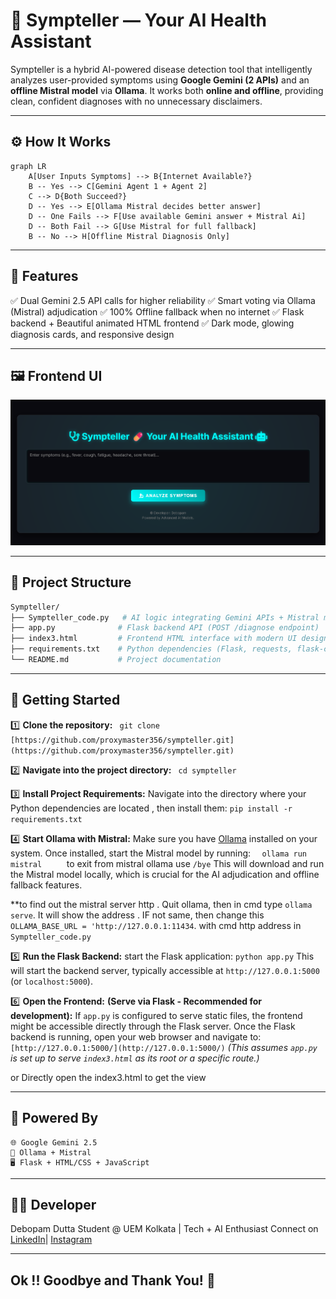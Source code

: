 
# 💊 Sympteller — Your AI Health Assistant

Sympteller is a hybrid AI-powered disease detection tool that intelligently analyzes user-provided symptoms using **Google Gemini (2 APIs)** and an **offline Mistral model** via **Ollama**. It works both **online and offline**, providing clean, confident diagnoses with no unnecessary disclaimers.

---

## ⚙️ How It Works

```mermaid
graph LR
    A[User Inputs Symptoms] --> B{Internet Available?}
    B -- Yes --> C[Gemini Agent 1 + Agent 2]
    C --> D{Both Succeed?}
    D -- Yes --> E[Ollama Mistral decides better answer]
    D -- One Fails --> F[Use available Gemini answer + Mistral Ai]
    D -- Both Fail --> G[Use Mistral for full fallback]
    B -- No --> H[Offline Mistral Diagnosis Only]
```
---

## 🧠 Features

✅ Dual Gemini 2.5 API calls for higher reliability
✅ Smart voting via Ollama (Mistral) adjudication
✅ 100% Offline fallback when no internet
✅ Flask backend + Beautiful animated HTML frontend
✅ Dark mode, glowing diagnosis cards, and responsive design

---

## 🖼️ Frontend UI

<img src="https://github.com/proxymaster356/Sympteller/blob/main/frontend_sample.png?raw=true" alt="Sympteller UI Screenshot" width="700">


---
## 📂 Project Structure
```graphql
Sympteller/
├── Sympteller_code.py   # AI logic integrating Gemini APIs + Mistral model
├── app.py              # Flask backend API (POST /diagnose endpoint)
├── index3.html         # Frontend HTML interface with modern UI design
├── requirements.txt    # Python dependencies (Flask, requests, flask-cors, etc.)
└── README.md           # Project documentation
```
---
## 🚀 Getting Started

1️⃣ **Clone the repository:**
    ``` 
    git clone [https://github.com/proxymaster356/sympteller.git](https://github.com/proxymaster356/sympteller.git)
    ```

2️⃣ **Navigate into the project directory:**
    ``` 
    cd sympteller
    ```

3️⃣ **Install Project Requirements:**
    Navigate into the directory where your Python dependencies are located , then install them:
    ```pip install -r requirements.txt
    ```

4️⃣ **Start Ollama with Mistral:**
    Make sure you have [Ollama](https://ollama.ai/download) installed on your system. Once installed, start the Mistral model by running:
    ```  
    ollama run mistral     
    ```
   to exit from mistral ollama use 
   ```/bye```
This will download and run the Mistral model locally, which is crucial for the AI adjudication and offline fallback features.


**to find out the mistral server http . Quit ollama, then in cmd type ```ollama serve```. It will show the address . IF not same, then change this ```OLLAMA_BASE_URL = 'http://127.0.0.1:11434```. with cmd http address in ```Sympteller_code.py``` 

5️⃣ **Run the Flask Backend:**
    start the Flask application:
    ```
    python app.py
    ```
   This will start the backend server, typically accessible at `http://127.0.0.1:5000` (or `localhost:5000`).

6️⃣ **Open the Frontend:**
    **(Serve via Flask - Recommended for development):** If `app.py` is configured to serve static files, the frontend might be accessible directly through the Flask server. Once the Flask backend is running, open your web browser and navigate to:
        ```
        [http://127.0.0.1:5000/](http://127.0.0.1:5000/)
        ```
        *(This assumes `app.py` is set up to serve `index3.html` as its root or a specific route.)*

or Directly open the index3.html to get the view

--- 
## 🧠 Powered By
    🌐 Google Gemini 2.5
    🧠 Ollama + Mistral
    🖥️ Flask + HTML/CSS + JavaScript
---
## 🙋‍♂️ Developer
Debopam Dutta
Student @ UEM Kolkata | Tech + AI Enthusiast
Connect on [LinkedIn](https://www.linkedin.com/in/debopam-dutta-bb220b323/)| [Instagram](https://www.instagram.com/dutta_debopam/)

---
## Ok !! Goodbye and Thank You! 👋



